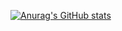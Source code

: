[![Anurag's GitHub stats](https://github-readme-stats.vercel.app/api?username=sudodumasdd)](https://github.com/sudodumasdd/github-readme-stats)

